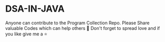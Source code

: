 # DSA-IN-JAVA

Anyone can contribute to the Program Collection Repo. Please Share valuable Codes which can help others 💖 Don't forget to spread love and if you like give me a ⭐️



